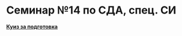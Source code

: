 # Семинар №14 по СДА, спец. СИ

[**Куиз за подготовка**](https://quizizz.com/admin/quiz/63b6032ee105dc001da0512e/exam-preparation)
